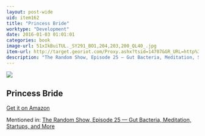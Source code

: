 ```yaml
---
layout: post-wide
uid: item162
title: "Princess Bride"
worktype: "Development"
date: 2016-01-03 01:01:01
categories: book
image-url: 51xIkBuiTUL._SY291_BO1,204,203,200_QL40_.jpg
item-url: http://target.georiot.com/Proxy.ashx?tsid=14707&GR_URL=http%3A%2F%2Fwww.amazon.com%2FPrincess-Screenplay-William-Goldman-Producer%2Fdp%2FB007MRY67M%2F
description: "The Random Show, Episode 25 — Gut Bacteria, Meditation, Startups, and More"
---
```

<a href="http://target.georiot.com/Proxy.ashx?tsid=14707&GR_URL=http%3A%2F%2Fwww.amazon.com%2FPrincess-Screenplay-William-Goldman-Producer%2Fdp%2FB007MRY67M%2F" target="blank"><img src="../../../../img/thumbs/51xIkBuiTUL._SY291_BO1,204,203,200_QL40_.jpg" class="prod-img"></a>
<h2>Princess Bride</h2>
<p><a href="http://target.georiot.com/Proxy.ashx?tsid=14707&GR_URL=http%3A%2F%2Fwww.amazon.com%2FPrincess-Screenplay-William-Goldman-Producer%2Fdp%2FB007MRY67M%2F" target="blank">Get it on Amazon</a><p>
<p>Mentioned in: <a href="http://fourhourworkweek.com/2014/08/22/the-random-show-episode-25-gut-bacteria-meditation-startups-and-more/" target="blank">The Random Show, Episode 25 — Gut Bacteria, Meditation, Startups, and More</a></p>
